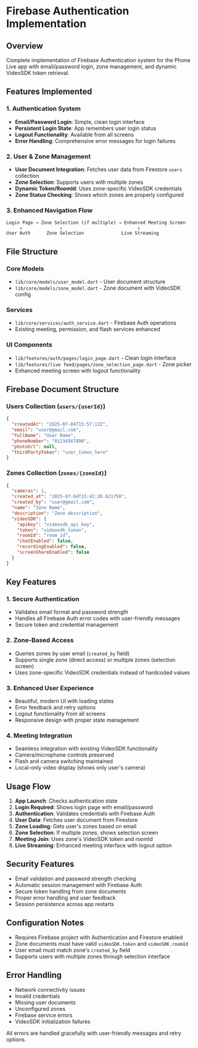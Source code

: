 # Firebase Authentication Implementation

## Overview
Complete implementation of Firebase Authentication system for the Phone Live app with email/password login, zone management, and dynamic VideoSDK token retrieval.

## Features Implemented

### 1. Authentication System
- **Email/Password Login**: Simple, clean login interface
- **Persistent Login State**: App remembers user login status
- **Logout Functionality**: Available from all screens
- **Error Handling**: Comprehensive error messages for login failures

### 2. User & Zone Management
- **User Document Integration**: Fetches user data from Firestore `users` collection
- **Zone Selection**: Supports users with multiple zones
- **Dynamic Token/RoomId**: Uses zone-specific VideoSDK credentials
- **Zone Status Checking**: Shows which zones are properly configured

### 3. Enhanced Navigation Flow
```
Login Page → Zone Selection (if multiple) → Enhanced Meeting Screen
     ↓              ↓                            ↓
User Auth      Zone Selection              Live Streaming
```

## File Structure

### Core Models
- `lib/core/models/user_model.dart` - User document structure
- `lib/core/models/zone_model.dart` - Zone document with VideoSDK config

### Services
- `lib/core/services/auth_service.dart` - Firebase Auth operations
- Existing meeting, permission, and flash services enhanced

### UI Components
- `lib/features/auth/pages/login_page.dart` - Clean login interface
- `lib/features/live feed/pages/zone_selection_page.dart` - Zone picker
- Enhanced meeting screen with logout functionality

## Firebase Document Structure

### Users Collection (`users/{userId}`)
```json
{
  "createdAt": "2025-07-04T15:57:12Z",
  "email": "user@gmail.com",
  "fullName": "User Name",
  "phoneNumber": "01234567890",
  "photoUrl": null,
  "thirdPartyToken": "user_token_here"
}
```

### Zones Collection (`zones/{zoneId}`)
```json
{
  "cameras": 1,
  "created_at": "2025-07-04T15:42:20.621750",
  "created_by": "user@gmail.com",
  "name": "Zone Name",
  "description": "Zone description",
  "videoSDK": {
    "apiKey": "videosdk_api_key",
    "token": "videosdk_token",
    "roomId": "room_id",
    "chatEnabled": false,
    "recordingEnabled": false,
    "screenShareEnabled": false
  }
}
```

## Key Features

### 1. Secure Authentication
- Validates email format and password strength
- Handles all Firebase Auth error codes with user-friendly messages
- Secure token and credential management

### 2. Zone-Based Access
- Queries zones by user email (`created_by` field)
- Supports single zone (direct access) or multiple zones (selection screen)
- Uses zone-specific VideoSDK credentials instead of hardcoded values

### 3. Enhanced User Experience
- Beautiful, modern UI with loading states
- Error feedback and retry options
- Logout functionality from all screens
- Responsive design with proper state management

### 4. Meeting Integration
- Seamless integration with existing VideoSDK functionality
- Camera/microphone controls preserved
- Flash and camera switching maintained
- Local-only video display (shows only user's camera)

## Usage Flow

1. **App Launch**: Checks authentication state
2. **Login Required**: Shows login page with email/password
3. **Authentication**: Validates credentials with Firebase Auth
4. **User Data**: Fetches user document from Firestore
5. **Zone Loading**: Gets user's zones based on email
6. **Zone Selection**: If multiple zones, shows selection screen
7. **Meeting Join**: Uses zone's VideoSDK token and roomId
8. **Live Streaming**: Enhanced meeting interface with logout option

## Security Features

- Email validation and password strength checking
- Automatic session management with Firebase Auth
- Secure token handling from zone documents
- Proper error handling and user feedback
- Session persistence across app restarts

## Configuration Notes

- Requires Firebase project with Authentication and Firestore enabled
- Zone documents must have valid `videoSDK.token` and `videoSDK.roomId`
- User email must match zone's `created_by` field
- Supports users with multiple zones through selection interface

## Error Handling

- Network connectivity issues
- Invalid credentials
- Missing user documents
- Unconfigured zones
- Firebase service errors
- VideoSDK initialization failures

All errors are handled gracefully with user-friendly messages and retry options. 